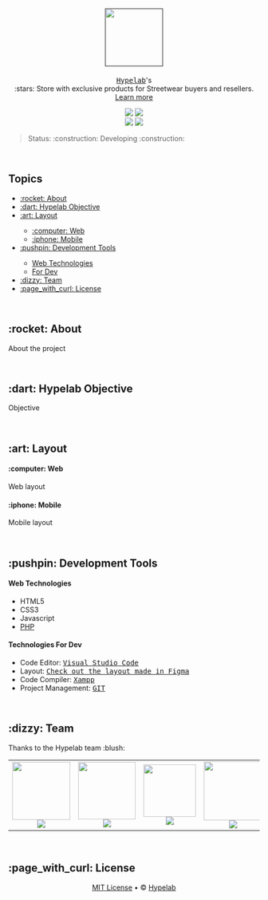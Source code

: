 # <h1 align="center"><a href=""><img src="https://github.com/LutoBeibe/hypelab/blob/main/github/icons/Hypelab_Logotipo_Secondary_Black.png" width=116/></a></h1>
<p align="center"><kbd><a href="">Hypelab</a></kbd>'s<br>:stars: Store with exclusive products for Streetwear buyers and resellers. <a href="#about">Learn more</a></p>

<p align="center">
  <a href="https://github.com/LutoBeibe/hypelab/blob/main/LICENSE"><img src="https://img.shields.io/github/license/LutoBeibe/Hypelab?style=for-the-badge"/></a> 
  <img src="https://img.shields.io/github/last-commit/LutoBeibe/hypelab?style=for-the-badge"/>
  <br>
  <img src="https://img.shields.io/github/contributors/LutoBeibe/hypelab?style=for-the-badge"/> 
  <img src="https://img.shields.io/github/stars/LutoBeibe/hypelab?style=for-the-badge"/>
</p>

<blockquote>Status: :construction: Developing :construction:</blockquote>
<br>

<h2>Topics</h2>
<p>
  <ul>
    <li><a href="#about">:rocket: About</a></li>
    <li><a href="#objective">:dart: Hypelab Objective</a></li>
    <li><a href="#preview">:art: Layout</a></li>
    <ul>
      <li><a href="#web-layout">:computer: Web</a></li>
      <li><a href="#mobile-layout">:iphone: Mobile</a></li>
    </ul>
    <li><a href="#development-tools">:pushpin: Development Tools</a></li>
    <ul>
      <li><a href="#web-development-tools-web">Web Technologies</a></li>
      <li><a href="#for-dev-development-tools">For Dev</a></li>
    </ul>
    <li><a href="#team">:dizzy: Team</a></li>
    <li><a href="#license">:page_with_curl: License</a></li>
  </ul>
</p>
<br>

<h2 id="about">:rocket: About</h2>
<p>About the project</p>
<br>

<h2 id="objective">:dart: Hypelab Objective</h2>
<p>Objective</p>
<br>

<h2 id="preview">:art: Layout</h2>
<h4 id="web-layout">:computer: Web</h4>
  <p>Web layout</p>

<h4 id="mobile-layout">:iphone: Mobile</h4>
  <p>Mobile layout</p>
<br>

<h2 id="development-tools">:pushpin: Development Tools</h2>
<h4 id="web-development-tools-web">Web Technologies</h4>
  <ul>
    <li>HTML5</li>
    <li>CSS3</li>
    <li>Javascript</li>
    <li><a href="https://www.php.net/">PHP</a></li>
  </ul>
  
<h4 id="to-dev-development-tools">Technologies For Dev</h4>
  <ul>
    <li>Code Editor: <kbd><a href="https://code.visualstudio.com/download">Visual Studio Code</a></kbd></li>
    <li>Layout: <kbd><a href="https://www.figma.com/file/9WRZvTDgfUsq6fmIxcgbhP/Hypelab?node-id=0%3A1">Check out the layout made in Figma</a></kbd></li>
    <li>Code Compiler: <kbd><a href="https://www.apachefriends.org/pt_br/index.html">Xampp</a></kbd></li>
    <li>Project Management: <kbd><a href="https://git-scm.com/">GIT</a></kbd></li>
  </ul>
<br>

<h2 id="team">:dizzy: Team</h2>
<p>Thanks to the Hypelab team :blush:</p>
<table>
  <tr align="center">
    <td><img src="https://github.com/LutoBeibe/hypelab/blob/main/github/images/contributors/contributor_felipepinto.jpg" width=116/> <br> <sub><a href="https://github.com/FelipePDS"><img src="https://img.shields.io/static/v1?label=+&message=Felipe+Pinto&color=161b22&style=flat&logo=github&logoColor=white"/></a></sub></td>
    <td><img src="https://github.com/LutoBeibe/hypelab/blob/main/github/images/contributors/contributor_gabrielfeitosa.jpg" width=115/> <br> <sub><a href="https://github.com/Gabrielphp"><img src="https://img.shields.io/static/v1?label=+&message=Gabriel+Feitosa&color=161b22&style=flat&logo=github&logoColor=white"/></a></sub></td>
    <td><img src="https://github.com/LutoBeibe/hypelab/blob/main/github/images/contributors/contributor_gabrielfernando.jpg" width=105/> <br> <sub><a href="https://github.com/Gabriel-2470"><img src="https://img.shields.io/static/v1?label=+&message=Gabriel+Fernando&color=161b22&style=flat&logo=github&logoColor=white"/></a></sub></td>
    <td><img src="https://github.com/LutoBeibe/hypelab/blob/main/github/images/contributors/contributor_giovanidosreis.jpg" width=118/> <br> <sub><a href="https://github.com/GiovaniReis157"><img src="https://img.shields.io/static/v1?label=+&message=Giovani+Dos+Reis&color=161b22&style=flat&logo=github&logoColor=white"/></a></sub></td>
    <td><img src="https://github.com/LutoBeibe/hypelab/blob/main/github/images/contributors/contributor_guilhermemedeiros.jpg" width=115/> <br> <sub><a href="https://github.com/LutoBeibe"><img src="https://img.shields.io/static/v1?label=+&message=Guilherme+Medeiros&color=161b22&style=flat&logo=github&logoColor=white"/></a></sub></td>
  </tr>
</table>
<br>

<h2 id="license">:page_with_curl: License</h2>
<!--<p>Repository made by :relaxed: <a href="https://felipepds.github.io/felipepds-resume/">FelipePDS</a></p>-->
<p align="center"><a href="https://github.com/LutoBeibe/hypelab/blob/main/LICENSE">MIT License</a> &bull; &copy; <a href="">Hypelab</a></p>
